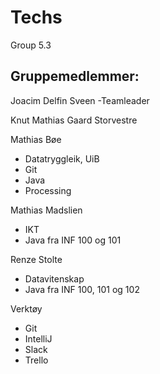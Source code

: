 ﻿# Techs
Group 5.3

## Gruppemedlemmer:

Joacim Delfin Sveen -Teamleader

Knut Mathias Gaard Storvestre

Mathias Bøe
* Datatryggleik, UiB
* Git
* Java
* Processing

Mathias Madslien
* IKT
* Java fra INF 100 og 101

Renze Stolte
* Datavitenskap
* Java fra INF 100, 101 og 102

Verktøy
- Git
- IntelliJ
- Slack
- Trello
